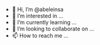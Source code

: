 - 👋 Hi, I’m @abeleinsa
- 👀 I’m interested in ...
- 🌱 I’m currently learning ...
- 💞️ I’m looking to collaborate on ...
- 📫 How to reach me ...

<!---
abeleinsa/abeleinsa is a ✨ special ✨ repository because its `README.md` (this file) appears on your GitHub profile.
You can click the Preview link to take a look at your changes.
--->
